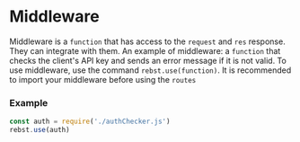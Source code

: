 # Middleware
Middleware is a `function` that has access to the `request` and `res` response. They can integrate with them. An example of middleware: a `function` that checks the client's API key and sends an error message if it is not valid. To use middleware, use the command `rebst.use(function)`. It is recommended to import your middleware before using the `routes`

### Example
```javascript
const auth = require('./authChecker.js')
rebst.use(auth)
```
